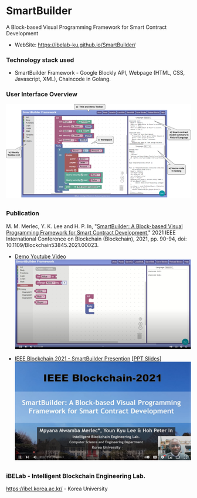 # SmartBuilder
A Block-based Visual Programming Framework for Smart Contract Development
- WebSite: https://ibelab-ku.github.io/SmartBuilder/


### Technology stack used

- SmartBuilder Framework - Google Blockly API, Webpage (HTML, CSS, Javascript, XML), Chaincode in Golang.

### User Interface Overview 
![SmartBuilder User Interface](https://github.com/mlecjm/SmartBuilder/blob/main/assets/img/SmartBuilder.png)


##
### Publication 
M. M. Merlec, Y. K. Lee and H. P. In, "[SmartBuilder: A Block-based Visual Programming Framework for Smart Contract Development](https://ieeexplore.ieee.org/document/9680565)," 2021 IEEE International Conference on Blockchain (Blockchain), 2021, pp. 90-94, doi: 10.1109/Blockchain53845.2021.00023.

- [Demo Youtube Video](https://youtu.be/PzaxFFpk_4M)
[![SmartBuilder Demo](https://github.com/ibelab-ku/SmartBuilder/blob/main/assets/img/Demo.png)](https://youtu.be/PzaxFFpk_4M)
 
- [IEEE Blockchain 2021 - SmartBuilder Presention](https://youtu.be/p5gWzTp5Xeg) [[PPT Slides](https://drive.google.com/file/d/13N4GoO_JxGzp_jdazuG92kneuoAsozdS/view?usp=sharing)]
[![IEEE Blockchain 2021 - SmartBuilder Presention](https://github.com/ibelab-ku/SmartBuilder/blob/main/assets/img/IEEE%20Blockchain%202021_Presention%20.png)](https://youtu.be/p5gWzTp5Xeg)

##
### iBELab - Intelligent Blockchain Engineering Lab.
https://ibel.korea.ac.kr/  -  Korea University
